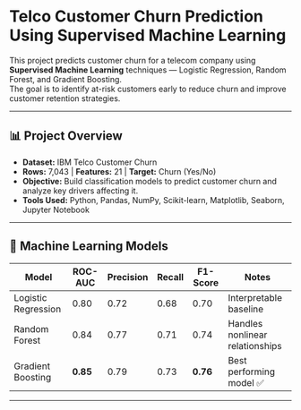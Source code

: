 # Telco Customer Churn Prediction Using Supervised Machine Learning

This project predicts customer churn for a telecom company using **Supervised Machine Learning** techniques — Logistic Regression, Random Forest, and Gradient Boosting.  
The goal is to identify at-risk customers early to reduce churn and improve customer retention strategies.

---

## 📊 Project Overview

- **Dataset:** IBM Telco Customer Churn  
- **Rows:** 7,043 | **Features:** 21 | **Target:** Churn (Yes/No)  
- **Objective:** Build classification models to predict customer churn and analyze key drivers affecting it.  
- **Tools Used:** Python, Pandas, NumPy, Scikit-learn, Matplotlib, Seaborn, Jupyter Notebook  

---

## 🧠 Machine Learning Models

| Model | ROC-AUC | Precision | Recall | F1-Score | Notes |
|--------|----------|------------|---------|----------|--------|
| Logistic Regression | 0.80 | 0.72 | 0.68 | 0.70 | Interpretable baseline |
| Random Forest | 0.84 | 0.77 | 0.71 | 0.74 | Handles nonlinear relationships |
| Gradient Boosting | **0.85** | 0.79 | 0.73 | **0.76** | Best performing model ✅ |

---



